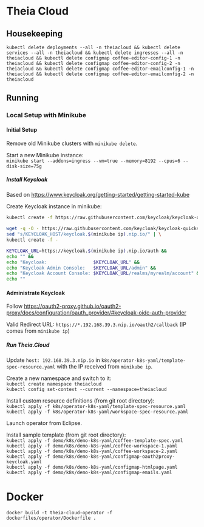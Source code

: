 # Theia Cloud

## Housekeeping

`kubectl delete deployments --all -n theiacloud && kubectl delete services --all -n theiacloud && kubectl delete ingresses --all -n theiacloud && kubectl delete configmap coffee-editor-config-1 -n theiacloud && kubectl delete configmap coffee-editor-config-2 -n theiacloud && kubectl delete configmap coffee-editor-emailconfig-1 -n theiacloud && kubectl delete configmap coffee-editor-emailconfig-2 -n theiacloud`

## Running

### Local Setup with Minikube

#### Initial Setup

Remove old Minikube clusters with `minikube delete`.

Start a new Minikube instance:\
`minikube start --addons=ingress --vm=true --memory=8192 --cpus=6 --disk-size=75g`


##### Install Keycloak

Based on https://www.keycloak.org/getting-started/getting-started-kube

Create Keycloak instance in minikube:

```bash
kubectl create -f https://raw.githubusercontent.com/keycloak/keycloak-quickstarts/latest/kubernetes-examples/keycloak.yaml

wget -q -O - https://raw.githubusercontent.com/keycloak/keycloak-quickstarts/latest/kubernetes-examples/keycloak-ingress.yaml | \
sed "s/KEYCLOAK_HOST/keycloak.$(minikube ip).nip.io/" | \
kubectl create -f -

KEYCLOAK_URL=https://keycloak.$(minikube ip).nip.io/auth &&
echo "" &&
echo "Keycloak:                 $KEYCLOAK_URL" &&
echo "Keycloak Admin Console:   $KEYCLOAK_URL/admin" &&
echo "Keycloak Account Console: $KEYCLOAK_URL/realms/myrealm/account" &&
echo ""
```

#### Administrate Keycloak

Follow https://oauth2-proxy.github.io/oauth2-proxy/docs/configuration/oauth_provider/#keycloak-oidc-auth-provider

Valid Redirect URL: `https://*.192.168.39.3.nip.io/oauth2/callback` (IP comes from `minikube ip`)

##### Run Theia.Cloud

Update `host: 192.168.39.3.nip.io` in `k8s/operator-k8s-yaml/template-spec-resource.yaml` with the IP received from `minikube ip`.

Create a new namespace and switch to it:\
`kubectl create namespace theiacloud`\
`kubectl config set-context --current --namespace=theiacloud`

Install custom resource definitions (from git root directory):\
`kubectl apply -f k8s/operator-k8s-yaml/template-spec-resource.yaml`\
`kubectl apply -f k8s/operator-k8s-yaml/workspace-spec-resource.yaml`

Launch operator from Eclipse.

Install sample template (from git root directory):\
`kubectl apply -f demo/k8s/demo-k8s-yaml/coffee-template-spec.yaml`\
`kubectl apply -f demo/k8s/demo-k8s-yaml/coffee-workspace-1.yaml`\
`kubectl apply -f demo/k8s/demo-k8s-yaml/coffee-workspace-2.yaml`\
`kubectl apply -f demo/k8s/demo-k8s-yaml/configmap-oauth2proxy-keycloak.yaml`\
`kubectl apply -f demo/k8s/demo-k8s-yaml/configmap-htmlpage.yaml`\
`kubectl apply -f demo/k8s/demo-k8s-yaml/configmap-emails.yaml`

# Docker

`docker build -t theia-cloud-operator -f dockerfiles/operator/Dockerfile .`